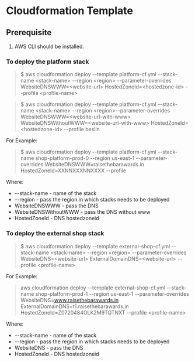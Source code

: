 # Cloudformation Template

## Prerequisite
1. AWS CLI should be installed.


### To deploy the platform stack
  >$ aws cloudformation deploy --template platform-cf.yml --stack-name &lt;stack-name&gt; --region &lt;region&gt; --parameter-overrides  WebsiteDNSWWW=&lt;website-url&gt; HostedZoneId=&lt;hostedzone-id&gt;  --profile &lt;profile-name&gt;

  >$ aws cloudformation deploy --template platform-cf.yml --stack-name &lt;stack-name&gt; --region &lt;region&gt;--parameter-overrides  WebsiteDNSWWW=&lt;website-url-with-www&gt; WebsiteDNSWithoutWWW=&lt;website-url-with-www&gt; HostedZoneId=&lt;hostedzone-id&gt; --profile beslin

  For Example:
  >$ aws cloudformation deploy --template platform-cf.yml --stack-name shop-platform-prod-0 --region us-east-1 --parameter-overrides WebsiteDNSWWW=raisethebarawards.in HostedZoneId=XXNNXXXNNXXXX --profile

Where:
- --stack-name - name of the stack
- --region - pass the region in which stacks needs to be deployed
- WebsiteDNSWWW - pass the DNS
- WebsiteDNSWithoutWWW - pass the DNS without www
- HostedZoneId - DNS hostedzoneid


### To deploy the external shop stack
  >$ aws cloudformation deploy --template external-shop-cf.yml --stack-name &lt;stack-name&gt; --region &lt;region&gt; --parameter-overrides WebsiteDNS=&lt;website-url&gt; ExternalDomainDNS=&lt;website-url&gt; --profile &lt;profile-name&gt;

  For Example:

  > aws cloudformation deploy --template external-shop-cf.yml --stack-name shop-platform-prod-1 --region us-east-1 --parameter-overrides WebsiteDNS=www.raisethebarawards.in ExternalDomainDNS=t1.raisethebarawards.in HostedZoneId=Z0720484OLK2M9TQTNXT --profile &lt;profile-name&gt;

Where:
- --stack-name - name of the stack
- --region - pass the region in which stacks needs to be deployed
- WebsiteDNS - pass the DNS
- HostedZoneId - DNS hostedzoneid
